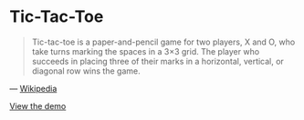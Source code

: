 # Tic-Tac-Toe

> Tic-tac-toe is a paper-and-pencil game for two players, X and O, who take turns marking the spaces in a 3×3 grid. The player who succeeds in placing three of their marks in a horizontal, vertical, or diagonal row wins the game.

&mdash; [Wikipedia](https://en.wikipedia.org/wiki/Tic-tac-toe)

[View the demo](https://kieranbarker.github.io/tic-tac-toe/)
